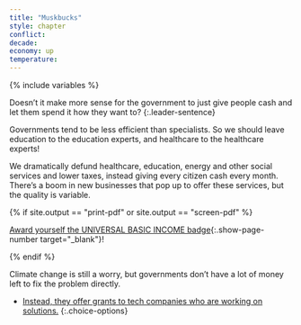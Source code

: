 ```yaml
---
title: "Muskbucks"
style: chapter
conflict: 
decade: 
economy: up
temperature: 
---
```


{% include variables %}


Doesn’t it make more sense for the government to just give people cash and let them spend it how they want to? 
{:.leader-sentence}

Governments tend to be less efficient than specialists. So we should leave education to the education experts, and healthcare to the healthcare experts!

We dramatically defund healthcare, education, energy and other social services and lower taxes, instead giving every citizen cash every month. There’s a boom in new businesses that pop up to offer these services, but the quality is variable.

{% if site.output == "print-pdf" or site.output == "screen-pdf" %}

[Award yourself the UNIVERSAL BASIC INCOME badge](endmatter_shiny-badges.html){:.show-page-number target="_blank"}!

{% endif %}

Climate change is still a worry, but governments don’t have a lot of money left to fix the problem directly. 

- [Instead, they offer grants to tech companies who are working on solutions.](chapter_green-is-the-new-gold.html)
{:.choice-options}
